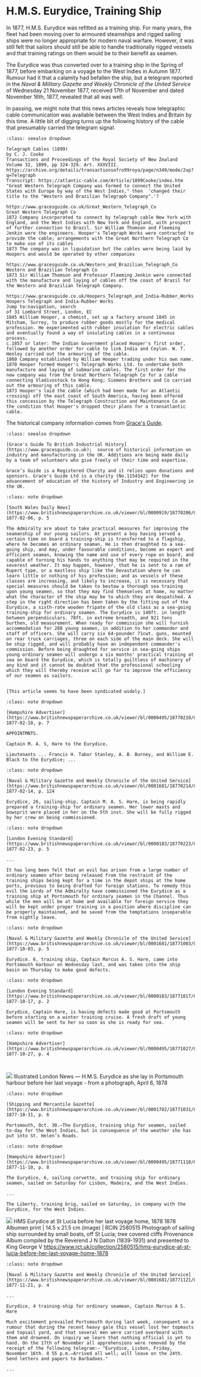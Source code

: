 # H.M.S. Eurydice, Training Ship

In 1877, H.M.S. Eurydice was refitted as a training ship. For many years, the fleet had been moving over to armoured steamships and rigged sailing ships were no longer appropriate for modern naval warfare. However, it was still felt that sailors should still be able to handle traditionally rigged vessels and that training ratings on them would be to their benefit as seamen.

The Eurydice was thus converted over to a training ship in the Spring of 1877, before embarking on a voyage to the West Indies in Autumn 1877. Rumour had it that a calamity had befallen the ship, but a telegram reported in the *Naval & Military Gazette and Weekly Chronicle of the United Service* of Wednesday 21 November 1877, received 17th of November and dated November 16th, 1877, revealed that all was well.

In passing, we might note that this news articles reveals how telegraphic cable communication was available between the West Indies and Britain by this time. A little bit of digging turns up the following history of the cable that presumably carried the telegram signal.

```{admonition} Great Western Telegraph Company
:class: seealso dropdown

Telegraph Cables (1899)
by C. J. Cooke
Transactions and Proceedings of the Royal Society of New Zealand
Volume 32, 1899, pp 324-329. Art. XXXVIII.
https://archive.org/details/transactionsofro99roya/page/n349/mode/2up?q=Telegraph
Transcript: https://atlantic-cable.com/Article/1899Cooke/index.htm
"Great Western Telegraph Company was formed to connect the United States with Europe by way of the West Indies," then  'changed their title to the "Western and Brazilian Telegraph Company".'?

https://www.gracesguide.co.uk/Great_Western_Telegraph_Co
Great Western Telegraph Co
1872 Company incorporated to connect by telegraph cable New York with England, and the West Indies with New York and England, with prospect of further connection to Brazil. Sir William Thomson and Fleeming Jenkin were the engineers. Hooper's Telegraph Works were contracted to provide the cable; arrangements with the Great Northern Telegraph Co to make use of its cables
1873 The company was in liquidation but the cables were being laid by Hoopers and would be operated by other companies

https://www.gracesguide.co.uk/Western_and_Brazilian_Telegraph_Co
Western and Brazilian Telegraph Co
1873 Sir William Thomson and Professor Fleeming Jenkin were connected with the manufacture and laying of cables off the coast of Brazil for the Western and Brazilian Telegraph Company.

https://www.gracesguide.co.uk/Hoopers_Telegraph_and_India-Rubber_Works
Hoopers Telegraph and India-Rubber Works
Jump to:navigation, search
of 31 Lombard Street, London, EC
1845 William Hooper, a chemist, set up a factory around 1845 in Mitcham, Surrey, to produce rubber goods mostly for the medical profession. He experimented with rubber insulation for electric cables and eventually found a way of insulating cables in a continuous process.
c.1857 or later: The Indian Government placed Hooper's first order, followed by another order for cable to link India and Ceylon. W. T. Henley carried out the armouring of the cable.
1860 Company established by William Hooper trading under his own name.
1870 Hooper formed Hooper's Telegraph Works Ltd. to undertake both manufacture and laying of submarine cables. The first order for the new company was from the Great Northern Telegraph Co for a cable connecting Vladivostock to Hong Kong; Siemens Brothers and Co carried out the armouring of this cable.
1873 Hooper's laid the cable (which had been made for an Atlantic crossing) off the east coast of South America, having been offered this concession by the Telegraph Construction and Maintenance Co on the condition that Hooper's dropped their plans for a transatlantic cable.

```

The historical company information comes from [Grace's Guide](https://www.gracesguide.co.uk).

```{admonition} Grace's Guide To British Industrial History
:class: seealso dropdown

[Grace's Guide To British Industrial History](https://www.gracesguide.co.uk);  source of historical information on industry and manufacturing in the UK. Additions are being made daily by a team of volunteers who give freely of their time and expertise.

Grace’s Guide is a Registered Charity and it relies upon donations and sponsors. Grace's Guide Ltd is a charity (No.1154342) for the advancement of education of the history of Industry and Engineering in the UK.

```


```{admonition} SEAMANSHIP OF YOUNG SAILORS.
:class: note dropdown

[South Wales Daily News](https://www.britishnewspaperarchive.co.uk/viewer/bl/0000919/18770206/042/0005), 1877-02-06, p. 5

The Admiralty are about to take practical measures for improving the seamanship of our young sailors. At present a boy having served a certain time on board a training-ship is transferred to a flagship, where he becomes an ordinary seaman. He is then draughted to a sea-going ship, and may, under favourable conditions, become an expert and efficient seaman, knowing the name and use of every rope on board, and capable of turning his hands to anything that may be required in the severest weather. It may happen, however, that he is sent to a ram of Rupert type, or a mastless ship like the Devastation where he can learn little or nothing of his profession; and as vessels of these classes are increasing, and likely to increase, it is necessary that special measures should be taken to bestow a thorough sea training upon young seamen, so that they may find themselves at home, no matter what the character of the ship may be to which they are despatched. A step in the right direction has been taken by the fitting out of the Eurydice, a sixth-rate wooden fripate of the old class as a sea-going training-ship for ordinary seamen. The Eurydice is 140ft. in length between perpendiculars. 78ft. in extreme breadth, and 921 tons burthen, old measurement. When ready for commission she will furnish accommodation for 280 young seamen, in addition to her commander and staff of officers. She will carry six 64-pounder 71cwt. guns, mounted on rear truck carriages, three on each side of the main deck. She will be ship rigged, and will probably have an independent commander's commission. Before being draughted for service in sea-going ships young ordinary seamen will undergo a six months' practical training at sea on board the Eurydice, which is totally guiltless of machinery of any kind and it cannot be doubted that the professional schooling which they will thereby receive will go far to improve the efficiency of our seamen as sailors.


[This article seems to have been syndicated widely.]

```



```{admonition} The Eurydice, training brig, received her masts at Portsmouth on Monday, and will be taken in hand and rigged by her own crew. 
:class: note dropdown

[Hampshire Advertiser](https://www.britishnewspaperarchive.co.uk/viewer/bl/0000495/18770210/054/0008), 1877-02-10, p. 7

APPOINTMNTS.

Captain M. A. S, Hare to the Eurydice.

Lieutenants ... Francis H. Tabor Stanley, A. B. Burney, and William E. Black to the Eurydice; ...

```



```{admonition} Movements of Her Majesty's Ships
:class: note dropdown

[Naval & Military Gazette and Weekly Chronicle of the United Service](https://www.britishnewspaperarchive.co.uk/viewer/bl/0001681/18770214/029/0006), 1877-02-14, p. 124

Eurydice, 26, sailing-ship, Captain M. A. S. Hare, is being rapidly prepared a training-ship for ordinary seamen. Her lower masts and bowsprit were placed in her on the 5th inst. She will be fully rigged by her crew on being commissioned.

```



```{admonition} Naval and Military Intelligence
:class: note dropdown

[London Evening Standard](https://www.britishnewspaperarchive.co.uk/viewer/bl/0000183/18770223/025/0005), 1877-02-23, p. 5

...

It has long been felt that an evil has arisen from a large number of ordinary seamen after being released from the restraint of the training ships being kept for a time in the depot ships at the home ports, previous to being drafted for foreign stations. To remedy this evil the Lords of the Admiralty have commissioned the Eurydice as a training ship at Portsmouth for ordinary seamen in the Channel. Thus while the men will be at home and available for foreign service they will be kept under proper training in a position where discipline can be properly maintained, and be saved from the temptations inseparable from nightly leave.

```



```{admonition} Movements of Her Majesty's Ships.
:class: note dropdown

[Naval & Military Gazette and Weekly Chronicle of the United Service](https://www.britishnewspaperarchive.co.uk/viewer/bl/0001681/18771003/009/0005), 1877-10-03, p. 5

Eurydice. 6, training ship, Captain Marcus A. S. Hare, came into Portsmouth Harbour on Wednesday last, and was taken into the ship basin on Thursday to make good defects.

```



```{admonition} Naval and Military Intelligence
:class: note dropdown

[London Evening Standard](https://www.britishnewspaperarchive.co.uk/viewer/bl/0000183/18771017/006/0002), 1877-10-17, p. 2

Eurydice, Captain Hare, is having defects made good at Portsmouth before starting on a winter training cruise. A fresh draft of young seamen will be sent to her so soon as she is ready for sea.

```



```{admonition} The Eurydice, training ship, Captain M. A. S. Hare, was to go out of the ship basin at Portsmouth on Wednesday.
:class: note dropdown

[Hampshire Advertiser](https://www.britishnewspaperarchive.co.uk/viewer/bl/0000495/18771027/017/0004), 1877-10-27, p. 4



```


![](../images/ILN_1878_loss_of_euridyce_apr_06_011.jpg)
Illustrated London News — H.M.S. Eurydice as she lay in Portsmouth harbour before her last voyage - from a photograph, April 6, 1878


```{admonition} NAVAL AND MILITARY - THE ROYAL NAVY
:class: note dropdown

[Shipping and Mercantile Gazette](https://www.britishnewspaperarchive.co.uk/viewer/bl/0001702/18771031/063/0006), 1877-10-31, p. 6

Portsmouth, Oct. 30.—The Eurydice, training ship for seamen, sailed to-day for the West Indies, but in consequence of the weather she has put into St. Helen’s Roads.

```



```{admonition} Devonport, Thursday, Nov. 8
:class: note dropdown

[Hampshire Advertiser](https://www.britishnewspaperarchive.co.uk/viewer/bl/0000495/18771110/066/0008), 1877-11-10, p. 8

The Eurydice, 6, sailing corvette, and training ship for ordinary seamen, sailed on Saturday for Lisbon, Madeira, and the West Indies.

...

The Liberty, training brig, sailed on Saturday, in company with the Eurydice, for the West Indies.

```


![](../images/623829-1470753518.jpg)
HMS Eurydice at St Lucia before her last voyage home, 1878 1878
Albumen print | 14.5 x 21.5 cm (image) | RCIN 2580515
Photograph of sailing ship surrounded by small boats, off St Lucia; tree covered cliffs
Provenance
Album compiled by the Reverend J N Dalton (1839-1931) and presented to King George V
https://www.rct.uk/collection/2580515/hms-eurydice-at-st-lucia-before-her-last-voyage-home-1878


```{admonition} Movements of Her Majesty's Ships
:class: note dropdown

[Naval & Military Gazette and Weekly Chronicle of the United Service](https://www.britishnewspaperarchive.co.uk/viewer/bl/0001681/18771121/038/0004), 1877-11-21, p. 4

...

Eurydice, 4 training-ship for ordinary seamean, Captain Marcus A S. Hare

Much excitement prevailed Portsmouth during last week, consequent on a rumour that during the recent heavy gale this vessel lost her topmasts and topsail yard, and that several men were carried overboard with them and drowned. On inquiry we learn that nothing official is yet to hand. On the 17th of November all apprehensions were removed by the receipt of the following telegram:— "Eurydice, Lisbon, Friday, November 16th. 8 55 p.m.—Arrived all well; will leave on the 24th. Send letters and papers to Barbadoes."

...

```
